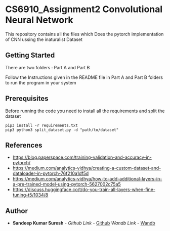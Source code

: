 # CS6910_Assignment2 Convolutional Neural Network 

This repository contains all the files which Does the pytorch implementation of CNN ussing the inaturalist Dataset


## Getting Started

There are two folders : Part A and Part B

Follow the Instructions given in the README file in Part A and Part B folders to run the program in your system

## Prerequisites

Before running the code you need to install all the requirements and split the dataset

```
pip3 install -r requirements.txt
pip3 python3 split_dataset.py -d "path/to/dataset"
```

## References

* https://blog.paperspace.com/training-validation-and-accuracy-in-pytorch/
* https://medium.com/analytics-vidhya/creating-a-custom-dataset-and-dataloader-in-pytorch-76f210a1df5d
* https://medium.com/analytics-vidhya/how-to-add-additional-layers-in-a-pre-trained-model-using-pytorch-5627002c75a5
* https://discuss.huggingface.co/t/do-you-train-all-layers-when-fine-tuning-t5/1034/8

## Author

* **Sandeep Kumar Suresh** - *Github Link* - [Github](https://github.com/sandeepkumarsuresh/cs6910_assignment2)
                            *Wandb Link* - [Wandb](https://wandb.ai/ee23s059/dl_ass2/reports/CS6910-Assignment-2-Report--Vmlldzo3NDE0NjA1?accessToken=aw51pcctxeuguq1q7n9lrgibz81rur8b7mvih5b5u9xvryoyd6phptha86rmfrdo)